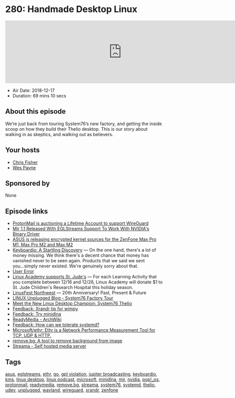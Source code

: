 # 280: Handmade Desktop Linux

<iframe src="https://player.fireside.fm/v2/RUkczH-V+Evjz9ndi?theme=dark" width="740" height="200" frameborder="0" scrolling="no"></iframe>

* Air Date: 2018-12-17
* Duration: 69 mins 10 secs

## About this episode

We’re just back from touring System76’s new factory, and getting the inside scoop on how they build their Thelio desktop. This is our story about walking in as skeptics, and walking out as believers. 

## Your hosts
* [Chris Fisher](https://linuxunplugged.com/hosts/chrislas)
* [Wes Payne](https://linuxunplugged.com/hosts/wes)

## Sponsored by

None



## Episode links

  * [ProtonMail is auctioning a Lifetime Account to support WireGuard](https://protonmail.com/blog/lifetime-account-supporting-wireguard/ "ProtonMail is auctioning a Lifetime Account to support WireGuard")
  * [Mir 1.1 Released With EGLStreams Support To Work With NVIDIA's Binary Driver](https://www.phoronix.com/scan.php?page=news_item&px=Ubuntu-Mir-1.1-Released "Mir 1.1 Released With EGLStreams Support To Work With NVIDIA's Binary Driver")
  * [ASUS is releasing encrypted kernel sources for the ZenFone Max Pro M1, Max Pro M2 and Max M2](https://www.xda-developers.com/asus-encrypted-kernel-source-zenfone-max-pro-m2/ "ASUS is releasing encrypted kernel sources for the ZenFone Max Pro M1, Max Pro M2 and Max M2")
  * [Keyboardio: A Startling Discovery](https://www.kickstarter.com/projects/keyboardio/the-model-01-an-heirloom-grade-keyboard-for-seriou/posts/2369985 "Keyboardio: A Startling Discovery") — On the one hand, there's a lot of money missing. We think there's a decent chance that money has vanished never to be seen again. Products that we said we sent you...simply never existed. We're genuinely sorry about that.
  * [User Error](https://error.show/subscribe "User Error")
  * [Linux Academy supports St. Jude's](https://info.linuxacademy.com/you-learn.-we-give.-give-back-with-your-cloud-skills "Linux Academy supports St. Jude's") — For each Learning Activity that you complete between 12/16 and 12/26, Linux Academy will donate $1 to St. Jude Children's Research Hospital this holiday season.
  * [LinuxFest Northwest](https://linuxfestnorthwest.org/conferences/2019 "LinuxFest Northwest") — 20th Anniversary! Past, Present & Future
  * [LINUX Unplugged Blog - System76 Factory Tour](https://linuxunplugged.com/articles/system76tour "LINUX Unplugged Blog - System76 Factory Tour")
  * [Meet the New Linux Desktop Champion: System76 Thelio](https://www.linux.com/blog/2018/12/meet-new-linux-desktop-champion-system76-thelio "Meet the New Linux Desktop Champion: System76 Thelio")
  * [Feedback: Xrandr tip for wimpy](https://pastebin.com/du0it1e9 "Feedback: Xrandr tip for wimpy")
  * [Feedback: Try minidlna](https://pastebin.com/gxBHYHL0 "Feedback: Try minidlna")
  * [ReadyMedia - ArchWiki](https://wiki.archlinux.org/index.php/ReadyMedia "ReadyMedia - ArchWiki")
  * [Feedback: How can we tolerate systemd?](https://pastebin.com/SkUineid "Feedback: How can we tolerate systemd?")
  * [Microsoft/ethr: Ethr is a Network Performance Measurement Tool for TCP, UDP & HTTP.](https://github.com/Microsoft/Ethr "Microsoft/ethr: Ethr is a Network Performance Measurement Tool for TCP, UDP & HTTP.")
  * [remove.bg: A tool to remove background from image](https://www.remove.bg/ "remove.bg: A tool to remove background from image")
  * [Streama - Self hosted media server](https://streamaserver.org/ "Streama - Self hosted media server")



## Tags

[asus](https://linuxunplugged.com/tags/asus), [eglstreams](https://linuxunplugged.com/tags/eglstreams), [ethr](https://linuxunplugged.com/tags/ethr), [go](https://linuxunplugged.com/tags/go), [gpl violation](https://linuxunplugged.com/tags/gpl%20violation), [jupiter broadcasting](https://linuxunplugged.com/tags/jupiter%20broadcasting), [keyboardio](https://linuxunplugged.com/tags/keyboardio), [kms](https://linuxunplugged.com/tags/kms), [linux desktop](https://linuxunplugged.com/tags/linux%20desktop), [linux podcast](https://linuxunplugged.com/tags/linux%20podcast), [microsoft](https://linuxunplugged.com/tags/microsoft), [minidlna](https://linuxunplugged.com/tags/minidlna), [mir](https://linuxunplugged.com/tags/mir), [nvidia](https://linuxunplugged.com/tags/nvidia), [pop!_os](https://linuxunplugged.com/tags/pop!_os), [protonmail](https://linuxunplugged.com/tags/protonmail), [readymedia](https://linuxunplugged.com/tags/readymedia), [remove.bg](https://linuxunplugged.com/tags/remove.bg), [streama](https://linuxunplugged.com/tags/streama), [system76](https://linuxunplugged.com/tags/system76), [systemd](https://linuxunplugged.com/tags/systemd), [thelio](https://linuxunplugged.com/tags/thelio), [udev](https://linuxunplugged.com/tags/udev), [unplugged](https://linuxunplugged.com/tags/unplugged), [wayland](https://linuxunplugged.com/tags/wayland), [wireguard](https://linuxunplugged.com/tags/wireguard), [xrandr](https://linuxunplugged.com/tags/xrandr), [zenfone](https://linuxunplugged.com/tags/zenfone)